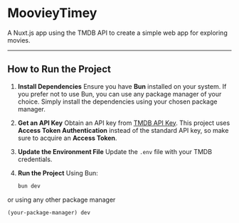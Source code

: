 # MoovieyTimey

A Nuxt.js app using the TMDB API to create a simple web app for exploring movies.

---

## How to Run the Project

1. **Install Dependencies**
   Ensure you have **Bun** installed on your system. If you prefer not to use Bun, you can use any package manager of your choice. Simply install the dependencies using your chosen package manager.

2. **Get an API Key**
   Obtain an API key from [TMDB API Key](https://developer.themoviedb.org/login?redirect_uri=/reference/intro/authentication).
   This project uses **Access Token Authentication** instead of the standard API key, so make sure to acquire an **Access Token**.

3. **Update the Environment File**
   Update the `.env` file with your TMDB credentials.

4. **Run the Project**
   Using Bun:
   ```bash
   bun dev
or using any other package manager

    (your-package-manager) dev
